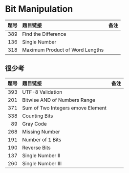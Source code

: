 # Bit Manipulation

| 题号 | 题目链接 | 备注 |
| -: | :- | :- |
| 389 | Find the Difference | |
| 136 | Single Number | |
| 318 | Maximum Product of Word Lengths | |

## 很少考

| 题号 | 题目链接 | 备注 |
| -: | :- | :- |
| 393 | UTF-8 Validation | |
| 201 | Bitwise AND of Numbers Range | |
| 371 | Sum of Two Integers emove Element | |
| 338 | Counting Bits | |
| 89 | Gray Code | |
| 268 | Missing Number | |
| 191 | Number of 1 Bits | |
| 190 | Reverse Bits | |
| 137 | Single Number II | |
| 260 | Single Number III | |
